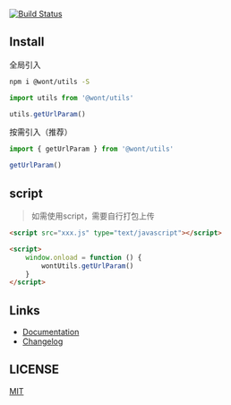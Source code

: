 [![Build Status](https://travis-ci.org/wont-org/utils.svg?branch=master)](https://travis-ci.org/wont-org/utils)

## Install

全局引入
```bash
npm i @wont/utils -S
```

```js
import utils from '@wont/utils'

utils.getUrlParam()
```

按需引入（推荐）

```js
import { getUrlParam } from '@wont/utils'

getUrlParam()
```

## script
> 如需使用script，需要自行打包上传

```html
<script src="xxx.js" type="text/javascript"></script>

<script>
    window.onload = function () {
        wontUtils.getUrlParam()
    }
</script>
```

## Links

- [Documentation](https://wont-org.github.io/utils/)
- [Changelog](https://wont-org.github.io/utils/common/CHANGELOG.html)

## LICENSE

[MIT](https://en.wikipedia.org/wiki/MIT_License)
